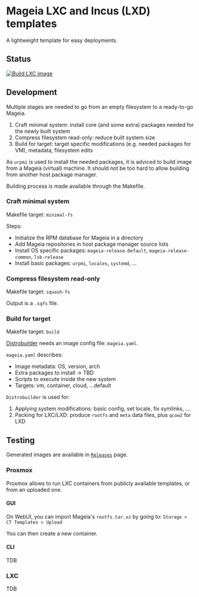 # Mageia LXC and Incus (LXD) templates
A lightweight template for easy deployments.

## Status
[![Build LXC image](https://github.com/Chiogros/image-mageia-lxc/actions/workflows/main.yaml/badge.svg)](https://github.com/Chiogros/image-mageia-lxc/actions/workflows/main.yaml)

## Development
Multiple stages are needed to go from an empty filesystem to a ready-to-go Mageia.
1. Craft minimal system: install core (and some extra) packages needed for the newly built system
2. Compress filesystem read-only: reduce built system size
3. Build for target: target specific modifications (e.g. needed packages for VM), metadata, filesystem edits

As `urpmi` is used to install the needed packages, it is adviced to build image from a Mageia (virtual) machine.
It should not be too hard to allow building from another host package manager.

Building process is made available through the Makefile.

### Craft minimal system
Makefile target: `minimal-fs`

Steps:
- Initialize the RPM database for Mageia in a directory
- Add Mageia repositories in host package manager source lists
- Install OS specific packages: `mageia-release-Default`, `mageia-release-common`, `lsb-release`
- Install basic packages: `urpmi`, `locales`, `systemd`, ...

### Compress filesystem read-only
Makefile target: `squash-fs`

Output is a `.sqfs` file.

### Build for target
Makefile target: `build`

[Distrobuilder](https://linuxcontainers.org/distrobuilder/introduction/) needs an image config file: `mageia.yaml`.

`mageia.yaml` describes:
- Image metadata: OS, version, arch  
- Extra packages to install -> TBD
- Scripts to execute inside the new system
- Targets: vm, container, cloud, ...default

`Distrobuilder` is used for:
1. Applying system modifications: basic config, set locale, fix symlinks, ...
2. Packing for LXC/LXD: produce `rootfs` and `meta` data files, plus `qcow2` for LXD

## Testing
Generated images are available in [`Releases`](https://github.com/Chiogros/image-mageia-lxc/tags) page.

### Proxmox
Proxmox allows to run LXC containers from publicly available templates, or from an uploaded one.

#### GUI
On WebUI, you can import Mageia's `rootfs.tar.xz` by going to: `Storage > CT Templates > Upload`

You can then create a new container.

#### CLI
TDB

### LXC
TDB
